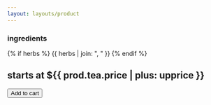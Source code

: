 ```yaml
---
layout: layouts/product
---
```

### ingredients
{% if herbs %}
  {{ herbs | join: ", " }}
{% endif %}

## starts at ${{ prod.tea.price | plus: upprice }}
<button class="snipcart-add-item btn"
  data-item-id="{{ sku }}"
  data-item-price="{{ prod.tea.price | plus: upprice }}"
  data-item-weight="{{ prod.tea.weight }}"
  data-item-url="{{ settings.site_url }}{{ prod.tea.url}}{{ url }}"
  data-item-description="{{ short }}"
  data-item-image="/img/prod/{{ img.thumb }}"
  data-item-name="{{ title }}"
  data-item-custom2-name="Sizes"
  data-item-custom2-options="{{ prod.tea.vars }}">
  Add to cart
</button>